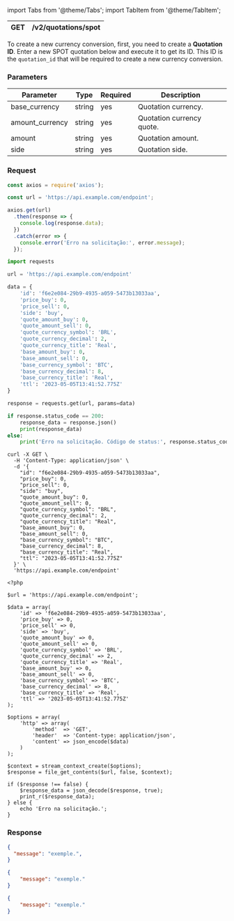 import Tabs from '@theme/Tabs';
import TabItem from '@theme/TabItem';

| GET      | /v2/quotations/spot |
| --------- | ----------- |

To create a new currency conversion, first, you need to create a **Quotation ID**. Enter a new SPOT quotation below and execute it to get its ID. This ID is the `quotation_id` that will be required to create a new currency conversion.


### Parameters

| Parameter | Type | Required | Description |
| --- | --- | --- | --- |
| base_currency  | string | yes | Quotation currency. |
| amount_currency  | string | yes | Quotation currency quote. |
| amount  | string | yes | Quotation amount. |
| side  | string | yes | Quotation side.|

### Request

<Tabs>
<TabItem value="js" label="NodeJS">

```js title=Axios
const axios = require('axios');

const url = 'https://api.example.com/endpoint';

axios.get(url)
  .then(response => {
    console.log(response.data);
  })
  .catch(error => {
    console.error('Erro na solicitação:', error.message);
  });

```
</TabItem>
<TabItem value="py" label="Python">

```python title=Requests
import requests

url = 'https://api.example.com/endpoint'

data = {
    'id': 'f6e2e084-29b9-4935-a059-5473b13033aa',
    'price_buy': 0,
    'price_sell': 0,
    'side': 'buy',
    'quote_amount_buy': 0,
    'quote_amount_sell': 0,
    'quote_currency_symbol': 'BRL',
    'quote_currency_decimal': 2,
    'quote_currency_title': 'Real',
    'base_amount_buy': 0,
    'base_amount_sell': 0,
    'base_currency_symbol': 'BTC',
    'base_currency_decimal': 8,
    'base_currency_title': 'Real',
    'ttl': '2023-05-05T13:41:52.775Z'
}

response = requests.get(url, params=data)

if response.status_code == 200:
    response_data = response.json()
    print(response_data)
else:
    print('Erro na solicitação. Código de status:', response.status_code)
```
</TabItem>
<TabItem value="shell" label="Shell">

```shell title=CURL
curl -X GET \
  -H 'Content-Type: application/json' \
  -d '{
    "id": "f6e2e084-29b9-4935-a059-5473b13033aa",
    "price_buy": 0,
    "price_sell": 0,
    "side": "buy",
    "quote_amount_buy": 0,
    "quote_amount_sell": 0,
    "quote_currency_symbol": "BRL",
    "quote_currency_decimal": 2,
    "quote_currency_title": "Real",
    "base_amount_buy": 0,
    "base_amount_sell": 0,
    "base_currency_symbol": "BTC",
    "base_currency_decimal": 8,
    "base_currency_title": "Real",
    "ttl": "2023-05-05T13:41:52.775Z"
  }' \
  'https://api.example.com/endpoint'
```
</TabItem>
<TabItem value="php" label="PHP">

```shell title=CURL
<?php

$url = 'https://api.example.com/endpoint';

$data = array(
    'id' => 'f6e2e084-29b9-4935-a059-5473b13033aa',
    'price_buy' => 0,
    'price_sell' => 0,
    'side' => 'buy',
    'quote_amount_buy' => 0,
    'quote_amount_sell' => 0,
    'quote_currency_symbol' => 'BRL',
    'quote_currency_decimal' => 2,
    'quote_currency_title' => 'Real',
    'base_amount_buy' => 0,
    'base_amount_sell' => 0,
    'base_currency_symbol' => 'BTC',
    'base_currency_decimal' => 8,
    'base_currency_title' => 'Real',
    'ttl' => '2023-05-05T13:41:52.775Z'
);

$options = array(
    'http' => array(
        'method'  => 'GET',
        'header'  => 'Content-type: application/json',
        'content' => json_encode($data)
    )
);

$context = stream_context_create($options);
$response = file_get_contents($url, false, $context);

if ($response !== false) {
    $response_data = json_decode($response, true);
    print_r($response_data);
} else {
    echo 'Erro na solicitação.';
}
```
</TabItem>
</Tabs>


### Response

<Tabs>
<TabItem value="200" label="200">

```json  title=/v2/quotations/spot
{
  "message": "exemple.",
}
```
</TabItem>
<TabItem value="400" label="400">

```json  title=/v2/quotations/spot
{
    "message": "exemple."
}
```
</TabItem>
<TabItem value="401" label="401">

```json  title=/v2/quotations/spot
{
    "message": "exemple."
}
```
</TabItem>
</Tabs>